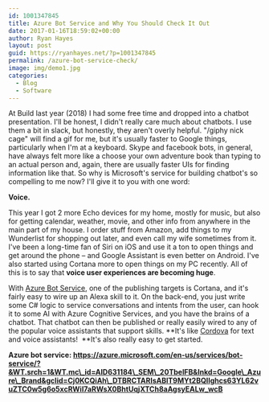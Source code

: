 ```yaml
---
id: 1001347845
title: Azure Bot Service and Why You Should Check It Out
date: 2017-01-16T18:59:02+00:00
author: Ryan Hayes
layout: post
guid: https://ryanhayes.net/?p=1001347845
permalink: /azure-bot-service-check/
image: img/demo1.jpg
categories:
  - Blog
  - Software
---
```

At Build last year (2018) I had some free time and dropped into a chatbot presentation. I'll be honest, I didn't really care much about chatbots. I use them a bit in slack, but honestly, they aren't overly helpful. "/giphy nick cage" will find a gif for me, but it's usually faster to Google things, particularly when I'm at a keyboard. Skype and facebook bots, in general, have always felt more like a choose your own adventure book than typing to an actual person and, again, there are usually faster UIs for finding information like that. So why is Microsoft's service for building chatbot's so compelling to me now? I'll give it to you with one word:<!--more-->

**Voice.**

This year I got 2 more Echo devices for my home, mostly for music, but also for getting calendar, weather, movie, and other info from anywhere in the main part of my house. I order stuff from Amazon, add things to my Wunderlist for shopping out later, and even call my wife sometimes from it. I've been a long-time fan of Siri on iOS and use it a ton to open things and get around the phone &#8211; and Google Assistant is even better on Android. I've also started using Cortana more to open things on my PC recently. All of this is to say that **voice user experiences are becoming huge**.

With [Azure Bot Service](https://azure.microsoft.com/en-us/services/bot-service/), one of the publishing targets is Cortana, and it's fairly easy to wire up an Alexa skill to it. On the back-end, you just write some C# logic to service conversations and intents from the user, can hook it to some AI with Azure Cognitive Services, and you have the brains of a chatbot. That chatbot can then be published or really easily wired to any of the popular voice assistants that support skills. **It's like [Cordova](https://cordova.apache.org/) for text and voice assistants!  **It's also really easy to get started.

**Azure bot service: https://azure.microsoft.com/en-us/services/bot-service/?&WT.srch=1&WT.mc\_id=AID631184\_SEM\_20TbeIFB&lnkd=Google\_Azure\_Brand&gclid=Cj0KCQiAh\_DTBRCTARIsABlT9MYt2BQIIghcs63YL62vuZTC0w5g6o5xcRWiI7aRWsX0BhtUqjXTCh8aAgsyEALw_wcB**
